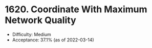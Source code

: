 # 1620. Coordinate With Maximum Network Quality
- Difficulty: Medium
- Acceptance: 37.1% (as of 2022-03-14)
